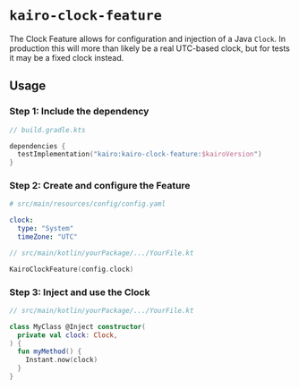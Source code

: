 # `kairo-clock-feature`

The Clock Feature allows for configuration and injection of a Java `Clock`.
In production this will more than likely be a real UTC-based clock,
but for tests it may be a fixed clock instead.

## Usage

### Step 1: Include the dependency

```kotlin
// build.gradle.kts

dependencies {
  testImplementation("kairo:kairo-clock-feature:$kairoVersion")
}
```

### Step 2: Create and configure the Feature

```yaml
# src/main/resources/config/config.yaml

clock:
  type: "System"
  timeZone: "UTC"
```

```kotlin
// src/main/kotlin/yourPackage/.../YourFile.kt

KairoClockFeature(config.clock)
```

### Step 3: Inject and use the Clock

```kotlin
// src/main/kotlin/yourPackage/.../YourFile.kt

class MyClass @Inject constructor(
  private val clock: Clock,
) {
  fun myMethod() {
    Instant.now(clock)
  }
}
```

